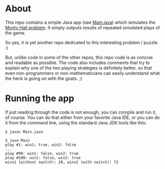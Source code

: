 # About

This repo contains a simple Java app (see [Main.java](Main.java)) which simulates the [Monty Hall problem](https://en.wikipedia.org/wiki/Monty_Hall_problem). It simply outputs results of repeated simulated plays of the game.

So yes, it is yet another repo dedicated to this interesting problem / puzzle. :)

But, unlike code in some of the other repos, this repo code is as concise and readable as possible. The code also includes comments that try to explain why one of the two playing strategies is definitely better, so that even non-programmers or non-mathematicians can easily understand what the heck is going on with the goats. ;)

# Running the app

If just reading through the code is not enough, you can compile and run it, of course. You can do that either from your favorite Java IDE, or you can do it from the command line, using the standard Java JDK tools like this:

```
$ javac Main.java

$ java Main
play #1: win1: true, win2: false
...
play #99: win1: false, win2: true
play #100: win1: false, win2: true
wins1 (without switch): 28, wins2 (with switch): 72
```
